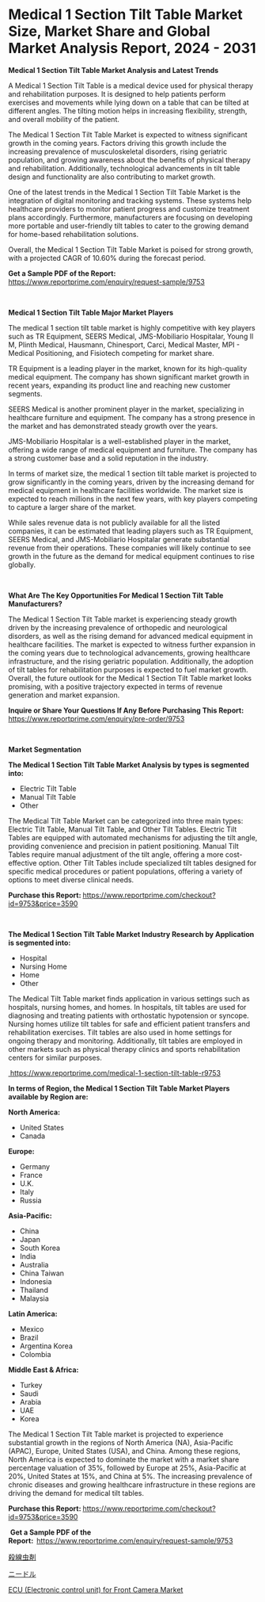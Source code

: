 <p><h1>Medical 1 Section Tilt Table Market Size, Market Share and Global Market Analysis Report, 2024 - 2031</h1></p><p><strong>Medical 1 Section Tilt Table Market Analysis and Latest Trends</strong></p>
<p><p>A Medical 1 Section Tilt Table is a medical device used for physical therapy and rehabilitation purposes. It is designed to help patients perform exercises and movements while lying down on a table that can be tilted at different angles. The tilting motion helps in increasing flexibility, strength, and overall mobility of the patient.</p><p>The Medical 1 Section Tilt Table Market is expected to witness significant growth in the coming years. Factors driving this growth include the increasing prevalence of musculoskeletal disorders, rising geriatric population, and growing awareness about the benefits of physical therapy and rehabilitation. Additionally, technological advancements in tilt table design and functionality are also contributing to market growth.</p><p>One of the latest trends in the Medical 1 Section Tilt Table Market is the integration of digital monitoring and tracking systems. These systems help healthcare providers to monitor patient progress and customize treatment plans accordingly. Furthermore, manufacturers are focusing on developing more portable and user-friendly tilt tables to cater to the growing demand for home-based rehabilitation solutions.</p><p>Overall, the Medical 1 Section Tilt Table Market is poised for strong growth, with a projected CAGR of 10.60% during the forecast period.</p></p>
<p><strong>Get a Sample PDF of the Report:&nbsp;</strong> <a href="https://www.reportprime.com/enquiry/request-sample/9753">https://www.reportprime.com/enquiry/request-sample/9753</a></p>
<p>&nbsp;</p>
<p><strong>Medical 1 Section Tilt Table Major Market Players</strong></p>
<p><p>The medical 1 section tilt table market is highly competitive with key players such as TR Equipment, SEERS Medical, JMS-Mobiliario Hospitalar, Young Il M, Plinth Medical, Hausmann, Chinesport, Carci, Medical Master, MPI - Medical Positioning, and Fisiotech competing for market share.</p><p>TR Equipment is a leading player in the market, known for its high-quality medical equipment. The company has shown significant market growth in recent years, expanding its product line and reaching new customer segments.</p><p>SEERS Medical is another prominent player in the market, specializing in healthcare furniture and equipment. The company has a strong presence in the market and has demonstrated steady growth over the years.</p><p>JMS-Mobiliario Hospitalar is a well-established player in the market, offering a wide range of medical equipment and furniture. The company has a strong customer base and a solid reputation in the industry.</p><p>In terms of market size, the medical 1 section tilt table market is projected to grow significantly in the coming years, driven by the increasing demand for medical equipment in healthcare facilities worldwide. The market size is expected to reach millions in the next few years, with key players competing to capture a larger share of the market.</p><p>While sales revenue data is not publicly available for all the listed companies, it can be estimated that leading players such as TR Equipment, SEERS Medical, and JMS-Mobiliario Hospitalar generate substantial revenue from their operations. These companies will likely continue to see growth in the future as the demand for medical equipment continues to rise globally.</p></p>
<p>&nbsp;</p>
<p><strong>What Are The Key Opportunities For Medical 1 Section Tilt Table Manufacturers?</strong></p>
<p><p>The Medical 1 Section Tilt Table market is experiencing steady growth driven by the increasing prevalence of orthopedic and neurological disorders, as well as the rising demand for advanced medical equipment in healthcare facilities. The market is expected to witness further expansion in the coming years due to technological advancements, growing healthcare infrastructure, and the rising geriatric population. Additionally, the adoption of tilt tables for rehabilitation purposes is expected to fuel market growth. Overall, the future outlook for the Medical 1 Section Tilt Table market looks promising, with a positive trajectory expected in terms of revenue generation and market expansion.</p></p>
<p><strong>Inquire or Share Your Questions If Any Before Purchasing This Report:</strong> <a href="https://www.reportprime.com/enquiry/pre-order/9753">https://www.reportprime.com/enquiry/pre-order/9753</a></p>
<p>&nbsp;</p>
<p><strong>Market Segmentation</strong></p>
<p><strong>The Medical 1 Section Tilt Table Market Analysis by types is segmented into:</strong></p>
<p><ul><li>Electric Tilt Table</li><li>Manual Tilt Table</li><li>Other</li></ul></p>
<p><p>The Medical Tilt Table Market can be categorized into three main types: Electric Tilt Table, Manual Tilt Table, and Other Tilt Tables. Electric Tilt Tables are equipped with automated mechanisms for adjusting the tilt angle, providing convenience and precision in patient positioning. Manual Tilt Tables require manual adjustment of the tilt angle, offering a more cost-effective option. Other Tilt Tables include specialized tilt tables designed for specific medical procedures or patient populations, offering a variety of options to meet diverse clinical needs.</p></p>
<p><strong>Purchase this Report:&nbsp;</strong><a href="https://www.reportprime.com/checkout?id=9753&price=3590">https://www.reportprime.com/checkout?id=9753&price=3590</a></p>
<p>&nbsp;</p>
<p><strong>The Medical 1 Section Tilt Table Market Industry Research by Application is segmented into:</strong></p>
<p><ul><li>Hospital</li><li>Nursing Home</li><li>Home</li><li>Other</li></ul></p>
<p><p>The Medical Tilt Table market finds application in various settings such as hospitals, nursing homes, and homes. In hospitals, tilt tables are used for diagnosing and treating patients with orthostatic hypotension or syncope. Nursing homes utilize tilt tables for safe and efficient patient transfers and rehabilitation exercises. Tilt tables are also used in home settings for ongoing therapy and monitoring. Additionally, tilt tables are employed in other markets such as physical therapy clinics and sports rehabilitation centers for similar purposes.</p></p>
<p><a href="https://www.reportprime.com/medical-1-section-tilt-table-r9753">&nbsp;https://www.reportprime.com/medical-1-section-tilt-table-r9753</a></p>
<p><strong>In terms of Region, the Medical 1 Section Tilt Table Market Players available by Region are:</strong></p>
<p>
    <p> <strong> North America: </strong>
        <ul>
            <li>United States</li>
            <li>Canada</li>
        </ul>
        </p> 
    <p> <strong> Europe: </strong>
        <ul>
            <li>Germany</li>
            <li>France</li>
            <li>U.K.</li>
            <li>Italy</li>
            <li>Russia</li>
        </ul>
        </p> 
    <p> <strong> Asia-Pacific: </strong>
        <ul>
            <li>China</li>
            <li>Japan</li>
            <li>South Korea</li>
            <li>India</li>
            <li>Australia</li>
            <li>China Taiwan</li>
            <li>Indonesia</li>
            <li>Thailand</li>
            <li>Malaysia</li>
        </ul>
        </p> 
    <p> <strong> Latin America: </strong>
        <ul>
            <li>Mexico</li>
            <li>Brazil</li>
            <li>Argentina Korea</li>
            <li>Colombia</li>
        </ul>
        </p> 
    <p> <strong> Middle East & Africa: </strong>
        <ul>
            <li>Turkey</li>
            <li>Saudi</li>
            <li>Arabia</li>
            <li>UAE</li>
            <li>Korea</li>
        </ul>
    </p>
    </p>
<p><p>The Medical 1 Section Tilt Table market is projected to experience substantial growth in the regions of North America (NA), Asia-Pacific (APAC), Europe, United States (USA), and China. Among these regions, North America is expected to dominate the market with a market share percentage valuation of 35%, followed by Europe at 25%, Asia-Pacific at 20%, United States at 15%, and China at 5%. The increasing prevalence of chronic diseases and growing healthcare infrastructure in these regions are driving the demand for medical tilt tables.</p></p>
<p><strong>Purchase this Report: </strong><a href="https://www.reportprime.com/checkout?id=9753&price=3590">https://www.reportprime.com/checkout?id=9753&price=3590</a></p>
<p>&nbsp;<strong>Get a Sample PDF of the Report:&nbsp;&nbsp;</strong><a href="https://www.reportprime.com/enquiry/request-sample/9753">https://www.reportprime.com/enquiry/request-sample/9753</a></p>
<p><strong></strong></p>
<p><p><a href="https://github.com/LeoraEber/Market-Research-Report-List-1/blob/main/557009078890.md">殺線虫剤</a></p><p><a href="https://github.com/tubbs463/Market-Research-Report-List-1/blob/main/851344478889.md">ニードル</a></p><p><a href="https://view.publitas.com/reportprime-1/ecu-electronic-control-unit-for-front-camera-market-the-key-to-successful-business-strategy-forecast-till-2031/">ECU (Electronic control unit) for Front Camera Market</a></p></p>